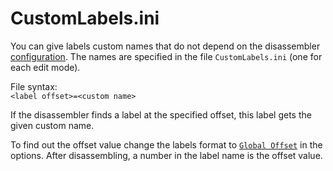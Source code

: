 # CustomLabels.ini

You can give labels custom names that do not depend on the disassembler [configuration](../options/formats.md#label-name-format). The names are specified in the file `CustomLabels.ini` \(one for each edit mode\).

File syntax:  
`<label offset>=<custom name>`

If the disassembler finds a label at the specified offset, this label gets the given custom name.

To find out the offset value change the labels format to [`Global Offset`](../options/formats.md#global-offset) in the options. After disassembling, a number in the label name is the offset value.


